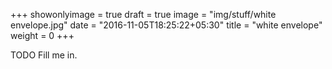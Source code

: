 +++
showonlyimage = true
draft = true
image = "img/stuff/white envelope.jpg"
date = "2016-11-05T18:25:22+05:30"
title = "white envelope"
weight = 0
+++

TODO Fill me in.

